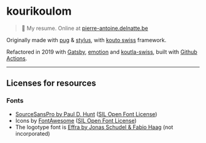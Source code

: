 # kourikoulom

> 🧐 My resume. Online at [pierre-antoine.delnatte.be](https://pierre-antoine.delnatte.be)

Originally made with [pug](https://pugjs.org) & [stylus](https://github.com/LearnBoost/stylus), with [kouto swiss](https://github.com/leny/kouto-swiss) framework.

Refactored in 2019 with [Gatsby](https://www.gatsbyjs.org), [emotion](https://emotion.sh) and [koutla-swiss](https://www.npmjs.com/package/koutla-swiss), built with [Github Actions](https://github.com/features/actions).

* * *

## Licenses for resources

### Fonts

* [SourceSansPro by Paul D. Hunt](http://www.adobe.com/products/type/font-information/source-sans-pro-readme.html) ([SIL Open Font License](http://scripts.sil.org/OFL))
* Icons by [FontAwesome](http://fontawesome.io/) ([SIL Open Font License](http://scripts.sil.org/OFL))
* The logotype font is [Effra by Jonas Schudel & Fabio Haag](https://www.daltonmaag.com/library/effra) (not incorporated)
